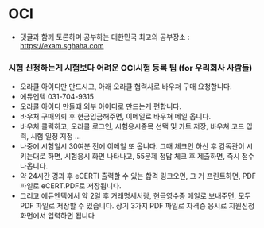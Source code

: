 # OCI

- 댓글과 함께 토론하며 공부하는 대한민국 최고의 공부장소 : 
https://exam.sghaha.com


### 시험 신청하는게 시험보다 어려운 OCI시험 등록 팁 (for 우리회사 사람들)

- 오라클 아이디만 만드시고, 아래 오라클 협력사로 바우쳐 구매 요청합니다.
- 에듀엔텍 031-704-9315
- 오라클 아이디 만들떄 외부 아이디로 만드는게 편합니다.
- 바우처 구매의뢰 후 현금입금해주면, 이메일로 바우쳐 메일 옵니다.
- 바우처 클릭하고, 오라클 로그인, 시험응시종목 선택 및 카트 저장, 바우쳐 코드 입력, 시험 일정 지정 ...
- 나중에 시험일시 30여분 전에 이메일 또 옵니다. 그때 체크인 하신 후 감독관이 시키는대로 하면, 시험응시 화면 나타나고, 55문제 정답 체크 후 제출하면, 즉시 점수 나옵니다.
- 약 24시간 경과 후 eCERTI 출력할 수 있는 합격 링크오면, 그 거 프린트하면, PDF파일로 eCERT.PDF로 저장됩니다.
- 그리고 에듀엔텍에서 약 2일 후 거래명세서랑, 현금영수증 메일로 보내주면, 모두 PDF 파일로 저장할 수 있습니다. 상기 3가지 PDF 파일로 자격증 응시료 지원신청 화면에서 입력하면 됩니다
